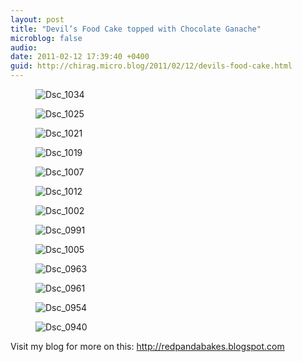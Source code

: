 ```yaml
---
layout: post
title: "Devil’s Food Cake topped with Chocolate Ganache"
microblog: false
audio: 
date: 2011-02-12 17:39:40 +0400
guid: http://chirag.micro.blog/2011/02/12/devils-food-cake.html
---
```

<figure><img alt="Dsc_1034" src="http://www.chirag.biz/uploads/2018/63c45d5e1e.jpg"></figure><figure><img alt="Dsc_1025" src="http://www.chirag.biz/uploads/2018/296bdbefba.jpg"></figure><figure><img alt="Dsc_1021" src="http://www.chirag.biz/uploads/2018/6c24100682.jpg"></figure><figure><img alt="Dsc_1019" src="http://www.chirag.biz/uploads/2018/ad490743b2.jpg"></figure><figure><img alt="Dsc_1007" src="http://www.chirag.biz/uploads/2018/386349269e.jpg"></figure><figure><img alt="Dsc_1012" src="http://www.chirag.biz/uploads/2018/523dc4df0d.jpg"></figure><figure><img alt="Dsc_1002" src="http://www.chirag.biz/uploads/2018/ef3230b200.jpg"></figure><figure><img alt="Dsc_0991" src="http://www.chirag.biz/uploads/2018/8a1bdaa6d4.jpg"></figure><figure><img alt="Dsc_1005" src="http://www.chirag.biz/uploads/2018/8836145638.jpg"></figure><figure><img alt="Dsc_0963" src="http://www.chirag.biz/uploads/2018/25bb33abb3.jpg"></figure><figure><img alt="Dsc_0961" src="http://www.chirag.biz/uploads/2018/2aa50c3bd3.jpg"></figure><figure><img alt="Dsc_0954" src="http://www.chirag.biz/uploads/2018/9e076be1e4.jpg"></figure><figure><img alt="Dsc_0940" src="http://www.chirag.biz/uploads/2018/399392a69c.jpg"></figure><p>Visit my blog for more on this: <a href="http://redpandabakes.blogspot.com" target="_blank">http://redpandabakes.blogspot.com</a></p>
